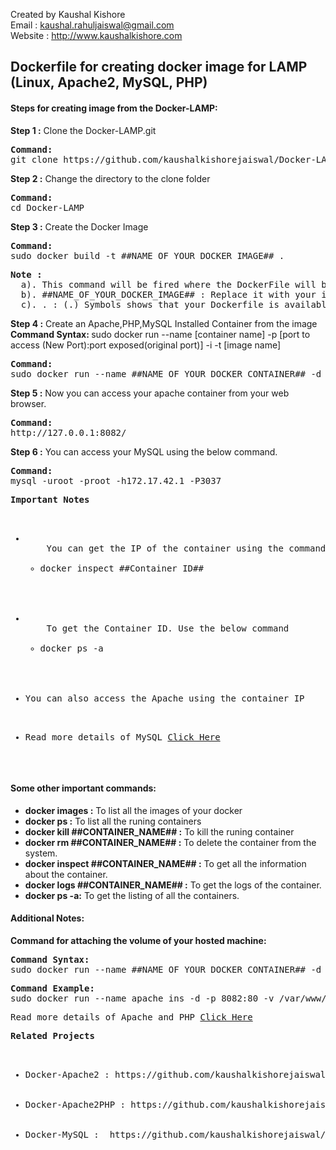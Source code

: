 Created by Kaushal Kishore <br>
Email : kaushal.rahuljaiswal@gmail.com<br>
Website : http://www.kaushalkishore.com<br>

<h2>Dockerfile for creating docker image for LAMP (Linux, Apache2, MySQL, PHP)</h2>

<h4>Steps for creating image from the Docker-LAMP:</h4>

<b>Step 1 :</b> Clone the Docker-LAMP.git
<pre>
<b>Command: </b>
git clone https://github.com/kaushalkishorejaiswal/Docker-LAMP.git
</pre>

<b>Step 2 :</b> Change the directory to the clone folder
<pre>
<b>Command:</b>
cd Docker-LAMP
</pre>

<b>Step 3 :</b> Create the Docker Image
<pre>
<b>Command: </b>
sudo docker build -t ##NAME_OF_YOUR_DOCKER_IMAGE## .
</pre>

<pre>
<b>Note : </b>
  a). This command will be fired where the DockerFile will be placed
  b). ##NAME_OF_YOUR_DOCKER_IMAGE## : Replace it with your image name
  c). . : (.) Symbols shows that your Dockerfile is available on the same directory where you are running the command.
</pre>

<b>Step 4 :</b> Create an Apache,PHP,MySQL Installed Container from the image
<b>Command Syntax: </b>
sudo docker run --name [container name] -p [port to access (New Port):port exposed(original port)] -i -t [image name]
<pre>
<b>Command:</b>
sudo docker run --name ##NAME_OF_YOUR_DOCKER_CONTAINER## -d -p 8082:80 -p3307:3306 ##NAME_OF_YOUR_DOCKER_IMAGE##
</pre>

<b>Step 5 :</b> Now you can access your apache container from your web browser.
<pre>
<b>Command:</b>
http://127.0.0.1:8082/
</pre>

<b>Step 6 :</b> You can access your MySQL using the below command.
<pre>
<b>Command:</b>
mysql -uroot -proot -h172.17.42.1 -P3037
</pre>
<pre>
<b>Important Notes</b>
<ul>
  <li>
    You can get the IP of the container using the command
    <ul><li>docker inspect ##Container ID##</li></ul>
  </li>
  <li>
    To get the Container ID. Use the below command
    <ul><li>docker ps -a</li></ul>
  </li>
  <li>You can also access the Apache using the container IP</p>
  <li>Read more details of MySQL <a href="https://github.com/kaushalkishorejaiswal/Docker-MySQL">Click Here</a></li>
</ul>
</pre>


<h4>Some other important commands:</h4>
<ul>
<li><b>docker images :</b> To list all the images of your docker</li>
<li><b>docker ps :</b> To list all the runing containers</li>
<li><b>docker kill ##CONTAINER_NAME## :</b> To kill the runing container</li>
<li><b>docker rm ##CONTAINER_NAME## :</b> To delete the container from the system.</li>
<li><b>docker inspect ##CONTAINER_NAME## :</b> To get all the information about the container.</li>
<li><b>docker logs ##CONTAINER_NAME## :</b> To get the logs of the container.</li>
<li><b>docker ps -a:</b> To get the listing of all the containers.</li>
</ul>

<h4>Additional Notes:</h4>
<b>Command for attaching the volume of your hosted machine:</b>
<pre>
<b>Command Syntax:</b>
sudo docker run --name ##NAME_OF_YOUR_DOCKER_CONTAINER## -d -p 8082:80 -v ##HOSTED_VOLUME_LOCATION##:##CONTAINER_VOLUME_LOCATION## ##YOUR_IMAGE_NAME##
</pre>

<pre>
<b>Command Example:</b>
sudo docker run --name apache_ins -d -p 8082:80 -v /var/www/kaushal:/var/www apache_kaushal
</pre>
<pre>
Read more details of Apache and PHP <a href="https://github.com/kaushalkishorejaiswal/Docker-Apache2PHP">Click Here</a>
</pre>

<pre>
<b>Related Projects</b>
<ul>
  <li>Docker-Apache2 : https://github.com/kaushalkishorejaiswal/Docker-Apache2 </li>
  <li>Docker-Apache2PHP : https://github.com/kaushalkishorejaiswal/Docker-Apache2PHP </li>
  <li>Docker-MySQL :  https://github.com/kaushalkishorejaiswal/Docker-MySQL </li>
</ul>
</pre>
